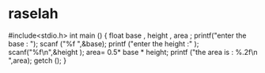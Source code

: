 # raselah
#include&lt;stdio.h> int main () {     float base , height , area ;      printf("enter the base : ");     scanf ("%f ",&amp;base);      printf ("enter the height :" );     scanf("%f\n",&amp;height );       area= 0.5* base *  height;      printf ("the area is : %.2f\n ",area);       getch (); }
